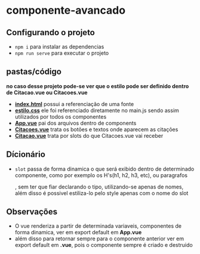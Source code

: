 # componente-avancado

## Configurando o projeto
- `npm i` para instalar as dependencias
- `npm run serve` para executar o projeto

## pastas/código
**no caso desse projeto pode-se ver que o estilo pode ser definido dentro de Citacao.vue ou Citacoes.vue**
- **[index.html](https://github.com/TheJessicaBohn/VueJS/tree/master/componentes-avancados/citacoes/public/index.html)** possui a referenciação de uma fonte
- **[estilo.css](https://github.com/TheJessicaBohn/VueJS/tree/master/componentes-avancados/citacoes/estilo.css)** ele foi referenciado diretamente no main.js sendo assim utilizados por todos os componentes
- **[App.vue](https://github.com/TheJessicaBohn/VueJS/tree/master/componentes-avancados/componente-intro/src/App.vue)** pai dos arquivos dentro de components
- **[Citacoes.vue](https://github.com/TheJessicaBohn/VueJS/tree/master/componentes-avancados/citacoes/src/components/Citacoes.vue)** trata os botões e textos onde aparecem as citações
- **[Citacao.vue](https://github.com/TheJessicaBohn/VueJS/tree/master/componentes-avancados/citacoes/src/components/Citacao.vue)**  trata por slots do que Citacoes.vue vai receber

## Dícionário
- `slot` passa de forma dinamica o que será exibido dentro de determinado componente, como por exemplo os H's(h1, h2, h3, etc), ou paragrafos <p>, sem ter que fiar declarando o tipo, utilizando-se apenas de nomes, além disso é possivel estiliza-lo pelo style apenas com o nome do slot

## Observações
- O vue renderiza a partir de determinada variaveis, componentes de forma dinamica, ver em export default em **App.vue**
- além disso para retornar sempre para o componente anterior ver em export default em **.vue**, pois o componente sempre é criado e destruido